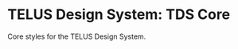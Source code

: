 TELUS Design System: TDS Core
=================================

Core styles for the TELUS Design System.
